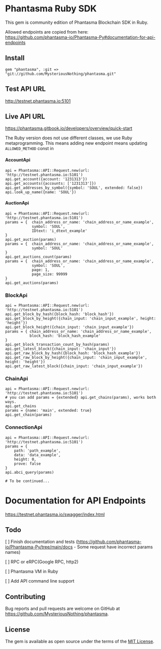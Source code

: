# Phantasma Ruby SDK

This gem is community edition of Phantasma Blockchain SDK in Ruby.

Allowed endpoints are copied from here:  
https://github.com/phantasma-io/Phantasma-Py#documentation-for-api-endpoints

## Install
```
gem "phantasma", :git => "git://github.com/MysteriousNothing/phantasma.git"
```

## Test API URL
http://testnet.phantasma.io:5101
## Live API URL
https://phantasma.gitbook.io/developers/overview/quick-start

The Ruby version does not use different classes, we use Ruby metaprogramming.
This means adding new endpoint means updating `ALLOWED_METHOD` const in  

#### AccountApi
```
api = Phantasma::API::Request.new(url: 'http://testnet.phantasma.io:5101')
api.get_account({account: '1231313'})
api.get_accounts({accounts: ['1231313']})
api.get_addresses_by_symbol({symbol: 'SOUL', extended: false})
api.look_up_name({name: 'SOUL'})
```
#### AuctionApi
```
api = Phantasma::API::Request.new(url: 'http://testnet.phantasma.io:5101')
params = {  chain_address_or_name: 'chain_address_or_name_example',
            symbol: 'SOUL',
            IDtext: 'i_dtext_example'
}
api.get_auction(params)
params = {  chain_address_or_name: 'chain_address_or_name_example',
            symbol: 'SOUL'
}
api.get_auctions_count(params)
params = {  chain_address_or_name: 'chain_address_or_name_example',
            symbol: 'SOUL',
            page: 1,
            page_size: 99999
}
api.get_auctions(params)
```

### BlockApi
```
api = Phantasma::API::Request.new(url: 'http://testnet.phantasma.io:5101')
api.get_block_by_hash({block_hash: 'block_hash'})
api.get_block_by_height({chain_input: 'chain_input_example', height: 'height'})
api.get_block_height({chain_input: 'chain_input_example'})
params = { chain_address_or_name: 'chain_address_or_name_example',
           block_hash: 'block_hash_example'
}
api.get_block_transaction_count_by_hash(params)
api.get_latest_block({chain_input: 'chain_input'})
api.get_raw_block_by_hash({block_hash: 'block_hash_example'})
api.get_raw_block_by_height({chain_input: 'chain_input_example', height: 'height'})
api.get_raw_latest_block({chain_input: 'chain_input_example'})
```

### ChainApi
```
api = Phantasma::API::Request.new(url: 'http://testnet.phantasma.io:5101')
# you can add params = {extended} api.get_chains(params), works both ways.
api.get_chains
params = {name: 'main', extended: true}
api.get_chain(params)
```

### ConnectionApi
```
api = Phantasma::API::Request.new(url: 'http://testnet.phantasma.io:5101')
params = {
    path: 'path_example',
    data: 'data_example',
    height: 0,
    prove: false
}
api.abci_query(params)

# To be continued...

```

# Documentation for API Endpoints
https://testnet.phantasma.io/swagger/index.html

## Todo
[ ] Finish documentation and tests (https://github.com/phantasma-io/Phantasma-Py/tree/main/docs - Some request have incorrect params names)

[ ] RPC or eRPC(Google RPC, http2)

[ ] Phantasma VM in Ruby

[ ] Add API command line support

## Contributing

Bug reports and pull requests are welcome on GitHub at https://github.com/MysteriousNothing/phantasma.

## License

The gem is available as open source under the terms of the [MIT License](https://opensource.org/licenses/MIT).
